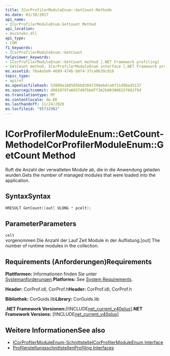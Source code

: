 ```yaml
---
title: ICorProfilerModuleEnum::GetCount-Methode
ms.date: 03/30/2017
api_name:
- ICorProfilerModuleEnum.GetCount Method
api_location:
- mscorwks.dll
api_type:
- COM
f1_keywords:
- ICorProfilerModuleEnum::GetCount
helpviewer_keywords:
- ICorProfilerModuleEnum::GetCount method [.NET Framework profiling]
- GetCount method, ICorProfilerModuleEnum interface [.NET Framework profiling]
ms.assetid: f0a4a5e0-4689-474b-b0f4-37ca0639c918
topic_type:
- apiref
ms.openlocfilehash: 53009a1805056b83047299ebdca8f21d98ad5137
ms.sourcegitcommit: d8020797a6657d0fbbdff362b80300815f682f94
ms.translationtype: MT
ms.contentlocale: de-DE
ms.lasthandoff: 11/24/2020
ms.locfileid: "95732982"
---
```

# <a name="icorprofilermoduleenumgetcount-method"></a><span data-ttu-id="05daa-102">ICorProfilerModuleEnum::GetCount-Methode</span><span class="sxs-lookup"><span data-stu-id="05daa-102">ICorProfilerModuleEnum::GetCount Method</span></span>

<span data-ttu-id="05daa-103">Ruft die Anzahl der verwalteten Module ab, die in die Anwendung geladen wurden.</span><span class="sxs-lookup"><span data-stu-id="05daa-103">Gets the number of managed modules that were loaded into the application.</span></span>  
  
## <a name="syntax"></a><span data-ttu-id="05daa-104">Syntax</span><span class="sxs-lookup"><span data-stu-id="05daa-104">Syntax</span></span>  
  
```cpp  
HRESULT GetCount([out] ULONG * pcelt);  
```  
  
## <a name="parameters"></a><span data-ttu-id="05daa-105">Parameter</span><span class="sxs-lookup"><span data-stu-id="05daa-105">Parameters</span></span>  

 `celt`  
 <span data-ttu-id="05daa-106">vorgenommen Die Anzahl der Lauf Zeit Module in der Auflistung.</span><span class="sxs-lookup"><span data-stu-id="05daa-106">[out] The number of runtime modules in the collection.</span></span>  
  
## <a name="requirements"></a><span data-ttu-id="05daa-107">Requirements (Anforderungen)</span><span class="sxs-lookup"><span data-stu-id="05daa-107">Requirements</span></span>  

 <span data-ttu-id="05daa-108">**Plattformen:** Informationen finden Sie unter [Systemanforderungen](../../get-started/system-requirements.md).</span><span class="sxs-lookup"><span data-stu-id="05daa-108">**Platforms:** See [System Requirements](../../get-started/system-requirements.md).</span></span>  
  
 <span data-ttu-id="05daa-109">**Header:** CorProf.idl, CorProf.h</span><span class="sxs-lookup"><span data-stu-id="05daa-109">**Header:** CorProf.idl, CorProf.h</span></span>  
  
 <span data-ttu-id="05daa-110">**Bibliothek:** CorGuids.lib</span><span class="sxs-lookup"><span data-stu-id="05daa-110">**Library:** CorGuids.lib</span></span>  
  
 <span data-ttu-id="05daa-111">**.NET Framework Versionen:**[!INCLUDE[net_current_v40plus](../../../../includes/net-current-v40plus-md.md)]</span><span class="sxs-lookup"><span data-stu-id="05daa-111">**.NET Framework Versions:** [!INCLUDE[net_current_v40plus](../../../../includes/net-current-v40plus-md.md)]</span></span>  
  
## <a name="see-also"></a><span data-ttu-id="05daa-112">Weitere Informationen</span><span class="sxs-lookup"><span data-stu-id="05daa-112">See also</span></span>

- [<span data-ttu-id="05daa-113">ICorProfilerModuleEnum-Schnittstelle</span><span class="sxs-lookup"><span data-stu-id="05daa-113">ICorProfilerModuleEnum Interface</span></span>](icorprofilermoduleenum-interface.md)
- [<span data-ttu-id="05daa-114">Profilerstellungsschnittstellen</span><span class="sxs-lookup"><span data-stu-id="05daa-114">Profiling Interfaces</span></span>](profiling-interfaces.md)
